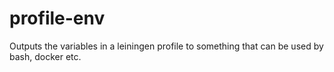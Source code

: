 # profile-env
Outputs the variables in a leiningen profile to something that can be used by bash, docker etc.
